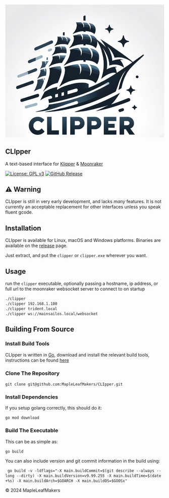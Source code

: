 ![CLIpper](assets/clipper.png)

## CLIpper

A text-based interface for [Klipper](https://www.klipper3d.org/) & [Moonraker](https://github.com/Arksine/moonraker)

[![License: GPL v3](https://img.shields.io/badge/License-GPLv3-blue.svg)](https://www.gnu.org/licenses/gpl-3.0)
[![GitHub Release](https://img.shields.io/github/v/release/MapleLeafMakers/CLIpper?label=Release)](https://github.com/MapleLeafMakers/CLIpper/releases/latest)

## ⚠️ Warning

CLIpper is still in very early development, and lacks *many* features.  It is not currently an acceptable replacement for other interfaces unless you speak fluent gcode.

## Installation

CLIpper is available for Linux, macOS and Windows platforms. Binaries are available on the [release](https://github.com/MapleLeafMakers/CLIpper/releases/latest) page.

Just extract, and put the `clipper` or `clipper.exe` wherever you want.

## Usage

run the `clipper` executable, optionally passing a hostname, ip address, or full url to the moonraker websocket server to connect to on startup
```shell
./clipper
./clipper 192.168.1.100
./clipper trident.local
./clipper ws://mainsailos.local/websocket

```

## Building From Source

### Install Build Tools

CLIpper is written in [Go](https://go.dev/), download and install the relevant build tools, instructions can be found [here](https://go.dev/doc/install)


### Clone The Repository

```shell
git clone git@github.com:MapleLeafMakers/CLIpper.git
```

### Install Dependencies 

If you setup golang correctly, this should do it:

```shell
go mod download
```

### Build The Executable

This can be as simple as:

```shell
go build
```
    
You can also include version and git commit information in the build using:
    
```shell
 go build -v -ldflags="-X main.buildCommit=$(git describe --always --long --dirty) -X main.buildVersion=v9.99.255 -X main.buildTime=$(date +%s) -X main.buildArch=$GOARCH -X main.buildOS=$GOOSx"
```

© 2024 MapleLeafMakers
